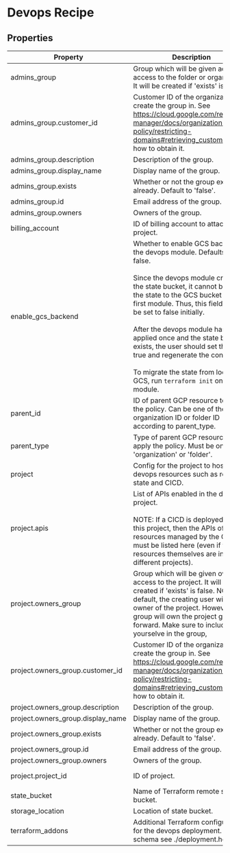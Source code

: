 # Devops Recipe

<!-- These files are auto generated -->

## Properties

| Property | Description | Type | Required | Default | Pattern |
| -------- | ----------- | ---- | -------- | ------- | ------- |
| admins_group | Group which will be given admin access to the folder or organization. It will be created if 'exists' is false. | object | true | - | - |
| admins_group.customer_id | Customer ID of the organization to create the group in. See <https://cloud.google.com/resource-manager/docs/organization-policy/restricting-domains#retrieving_customer_id> for how to obtain it. | string | false | - | - |
| admins_group.description | Description of the group. | string | false | - | - |
| admins_group.display_name | Display name of the group. | string | false | - | - |
| admins_group.exists | Whether or not the group exists already. Default to 'false'. | boolean | false | - | - |
| admins_group.id | Email address of the group. | string | true | - | - |
| admins_group.owners | Owners of the group. | array(string) | false | - | - |
| billing_account | ID of billing account to attach to this project. | string | false | - | - |
| enable_gcs_backend | Whether to enable GCS backend for the devops module. Defaults to false.<br><br>Since the devops module creates the state bucket, it cannot back up the state to the GCS bucket on the first module. Thus, this field should be set to false initially.<br><br>After the devops module has been applied once and the state bucket exists, the user should set this to true and regenerate the configs.<br><br>To migrate the state from local to GCS, run `terraform init` on the module. | boolean | false | - | - |
| parent_id | ID of parent GCP resource to apply the policy. Can be one of the organization ID or folder ID according to parent_type. | string | false | - | ^[0-9]{8,25}$ |
| parent_type | Type of parent GCP resource to apply the policy. Must be one of 'organization' or 'folder'. | string | false | - | ^organization\|folder$ |
| project | Config for the project to host devops resources such as remote state and CICD. | object | true | - | - |
| project.apis | List of APIs enabled in the devops project.<br><br>NOTE: If a CICD is deployed within this project, then the APIs of all resources managed by the CICD must be listed here (even if the resources themselves are in different projects). | - | false | - | - |
| project.owners_group | Group which will be given owner access to the project. It will be created if 'exists' is false. NOTE: By default, the creating user will be the owner of the project. However, this group will own the project going forward. Make sure to include yourselve in the group, | object | true | - | - |
| project.owners_group.customer_id | Customer ID of the organization to create the group in. See <https://cloud.google.com/resource-manager/docs/organization-policy/restricting-domains#retrieving_customer_id> for how to obtain it. | string | false | - | - |
| project.owners_group.description | Description of the group. | string | false | - | - |
| project.owners_group.display_name | Display name of the group. | string | false | - | - |
| project.owners_group.exists | Whether or not the group exists already. Default to 'false'. | boolean | false | - | - |
| project.owners_group.id | Email address of the group. | string | true | - | - |
| project.owners_group.owners | Owners of the group. | array(string) | false | - | - |
| project.project_id | ID of project. | string | true | - | ^[a-z][a-z0-9\-]{4,28}[a-z0-9]$ |
| state_bucket | Name of Terraform remote state bucket. | string | false | - | - |
| storage_location | Location of state bucket. | string | false | - | - |
| terraform_addons | Additional Terraform configuration for the devops deployment. For schema see ./deployment.hcl. | - | false | - | - |

